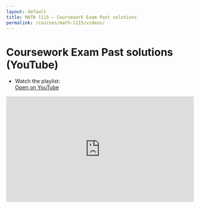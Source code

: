 ```yaml
---
layout: default
title: MATH 1115 — Coursework Exam Past solutions
permalink: /courses/math-1115/videos/
---
```


# Coursework Exam Past solutions (YouTube)

<!-- Option 1: Link to playlist/channel -->
- Watch the playlist:  
  <a class="btn" href="https://www.youtube.com/watch?v=LGYVJB0AIYU" target="_blank" rel="noopener">Open on YouTube</a>

<!-- Option 2: Embed playlist (replace YOUR_PLAYLIST_ID) -->
<div style="position:relative;padding-top:56.25%;height:0;overflow:hidden;margin-top:1rem;">
  <iframe
    src="https://www.youtube.com/embed/videoseries?list=YOUR_PLAYLIST_ID"
    title="MATH 1115 Playlist"
    frameborder="0"
    allow="accelerometer; autoplay; clipboard-write; encrypted-media; gyroscope; picture-in-picture; web-share"
    allowfullscreen
    style="position:absolute;top:0;left:0;width:100%;height:100%;"></iframe>
</div>
